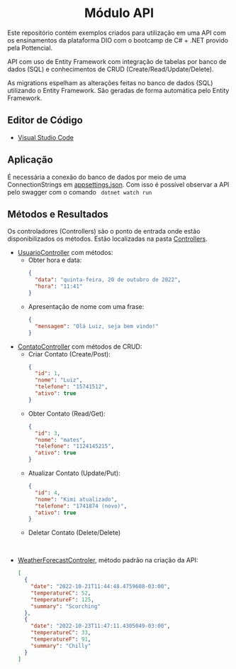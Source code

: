 <h1 align="center">
Módulo API
</h1>

Este repositório contém exemplos criados para utilização em uma API com os ensinamentos da plataforma DIO com o bootcamp de C# + .NET provido pela Pottencial.

API com uso de Entity Framework com integração de tabelas por banco de dados (SQL) e conhecimentos de CRUD (Create/Read/Update/Delete).

As migrations espelham as alterações feitas no banco de dados (SQL) utilizando o Entity Framework. São geradas de forma automática pelo Entity Framework. 

## Editor de Código 
* [Visual Studio Code](https://code.visualstudio.com/)

## Aplicação
É necessária a conexão do banco de dados por meio de uma ConnectionStrings em [appsettings.json](appsettings.json). Com isso é possível observar a API pelo swagger com o comando ``` dotnet watch run```

## Métodos e Resultados

Os controladores (Controllers) são o ponto de entrada onde estão disponibilizados os métodos. Estão localizadas na pasta [Controllers](/Controllers/).

- [UsuarioController](/Controllers/UsuarioController.cs) com métodos:
  - Obter hora e data:
    ```json
    {
      "data": "quinta-feira, 20 de outubro de 2022",
      "hora": "11:41"
    }
    ```
  - Apresentação de nome com uma frase:
    ```json
    {
      "mensagem": "Olá Luiz, seja bem vindo!"
    }
    ```
- [ContatoController](/Controllers/ContatoController.cs) com métodos de CRUD:
  - Criar Contato (Create/Post):
    ```json
    {
      "id": 1,
      "nome": "Luiz",
      "telefone": "15741512",
      "ativo": true
    }
    ```
  - Obter Contato (Read/Get):
    ```json
    {
      "id": 3,
      "nome": "mates",
      "telefone": "1124145215",
      "ativo": true
    }
    ```
  - Atualizar Contato (Update/Put):
    ```json
    {
      "id": 4,
      "nome": "Kimi atualizado",
      "telefone": "1741874 (novo)",
      "ativo": true
    }
    ```
  - Deletar Contato (Delete/Delete)

<br>

- [WeatherForecastControler](/Controllers/WeatherForecastController.cs), método padrão na criação da API:
  ```json
  [
    {
      "date": "2022-10-21T11:44:48.4759608-03:00",
      "temperatureC": 52,
      "temperatureF": 125,
      "summary": "Scorching"
    },
    {
      "date": "2022-10-23T11:47:11.4305049-03:00",
      "temperatureC": 33,
      "temperatureF": 91,
      "summary": "Chilly"
    }
  ]
  ```
